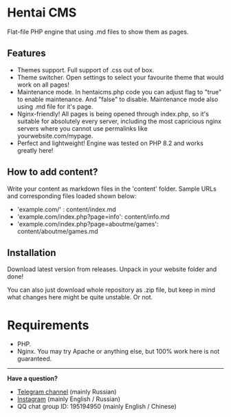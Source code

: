 # Hentai CMS
Flat-file PHP engine that using .md files to show them as pages.

## Features
- Themes support. Full support of .css out of box.
- Theme switcher. Open settings to select your favourite theme that would work on all pages!
- Maintenance mode. In hentaicms.php code you can adjust flag to "true" to enable maintenance. And "false" to disable. Maintenance mode also using .md file for it's page.
- Nginx-friendly! All pages is being opened through index.php, so it's suitable for absolutely every server, including the most capricious nginx servers where you cannot use permalinks like yourwebsite.com/mypage.
- Perfect and lightweight! Engine was tested on PHP 8.2 and works greatly here!

## How to add content?
Write your content as markdown files in the 'content' folder.
Sample URLs and corresponding files loaded shown below:
* 'example.com/' : content/index.md
* 'example.com/index.php?page=info': content/info.md
* 'example.com/index.php?page=aboutme/games': content/aboutme/games.md

## Installation
Download latest version from releases. Unpack in your website folder and done!

You can also just download whole repository as .zip file, but keep in mind what changes here might be quite unstable. Or not.

# Requirements
- PHP.
- Nginx. You may try Apache or anything else, but 100% work here is not guaranteed.

---

**Have a question?**
- [Telegram channel](https://t.me/+fgCDiyU802s1NWZi) (mainly Russian)
- [Instagram](https://instagram.com/felixfester) (mainly English / Russian)
- QQ chat group ID: 195194950 (mainly English / Chinese)
